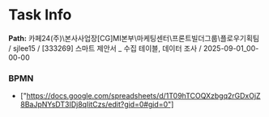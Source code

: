 # Task Info

**Path:** 카페24(주)\본사사업장\[CG]MI본부\마케팅센터\프론트빌더그룹\플로우기획팀 / sjlee15 / [333269] 스마트 제안서 _ 수집 테이블, 데이터 조사 / 2025-09-01_00-00-00

### BPMN
- ["https://docs.google.com/spreadsheets/d/1T09hTCOQXzbgq2rGDxOjZ8BaJpNYsDT3IDj8qIitCzs/edit?gid=0#gid=0"]

